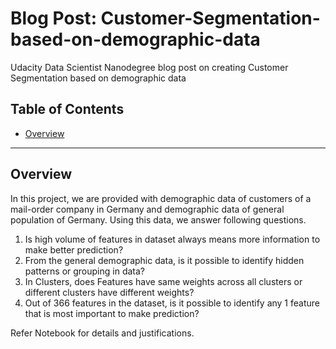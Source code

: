 
# Blog Post: Customer-Segmentation-based-on-demographic-data
Udacity Data Scientist Nanodegree blog post on creating Customer Segmentation based on demographic data

## Table of Contents

- [Overview](#projectoverview)



***

<a id='projectoverview'></a>

## Overview

In this project, we are provided with demographic data of customers of a mail-order company in Germany and demographic data of general population of Germany. Using this data, we answer following questions.

1. Is high volume of features in dataset always means more information to make better prediction?
2. From the general demographic data, is it possible to identify hidden patterns or grouping in data?
3. In Clusters, does Features have same weights across all clusters or different clusters have different weights?
4. Out of 366 features in the dataset, is it possible to identify any 1 feature that is most important to make prediction?

Refer Notebook for details and justifications.